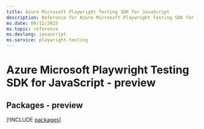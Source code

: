 ```yaml
---
title: Azure Microsoft Playwright Testing SDK for JavaScript
description: Reference for Azure Microsoft Playwright Testing SDK for JavaScript
ms.date: 09/12/2025
ms.topic: reference
ms.devlang: javascript
ms.service: playwright-testing
---
```

# Azure Microsoft Playwright Testing SDK for JavaScript - preview
## Packages - preview
[!INCLUDE [packages](microsoft-playwright-testing-index.md)]